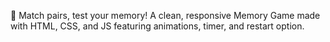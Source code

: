 🧩 Match pairs, test your memory! A clean, responsive Memory Game made with HTML, CSS, and JS featuring animations, timer, and restart option.